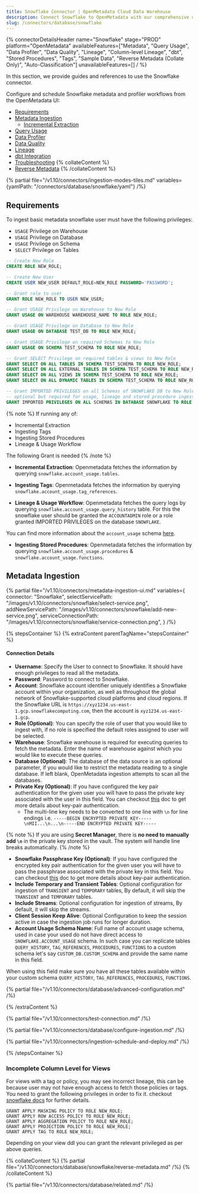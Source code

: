 ```yaml
---
title: Snowflake Connector | OpenMetadata Cloud Data Warehouse
description: Connect Snowflake to OpenMetadata with our comprehensive database connector guide. Easy setup, metadata extraction, and data lineage tracking.
slug: /connectors/database/snowflake
---
```


{% connectorDetailsHeader
name="Snowflake"
stage="PROD"
platform="OpenMetadata"
availableFeatures=["Metadata", "Query Usage", "Data Profiler", "Data Quality", "Lineage", "Column-level Lineage", "dbt", "Stored Procedures", "Tags", "Sample Data", "Reverse Metadata (Collate Only)", "Auto-Classification"]
unavailableFeatures=[]
/ %}


In this section, we provide guides and references to use the Snowflake connector.

Configure and schedule Snowflake metadata and profiler workflows from the OpenMetadata UI:

- [Requirements](#requirements)
- [Metadata Ingestion](#metadata-ingestion)
    - [Incremental Extraction](/connectors/ingestion/workflows/metadata/incremental-extraction/snowflake)
- [Query Usage](/connectors/ingestion/workflows/usage)
- [Data Profiler](/how-to-guides/data-quality-observability/profiler/workflow)
- [Data Quality](/how-to-guides/data-quality-observability/quality)
- [Lineage](/connectors/ingestion/lineage)
- [dbt Integration](/connectors/ingestion/workflows/dbt)
- [Troubleshooting](/connectors/database/snowflake/troubleshooting)
{% collateContent %}
- [Reverse Metadata](#reverse-metadata)
{% /collateContent %}

{% partial file="/v1.10/connectors/ingestion-modes-tiles.md" variables={yamlPath: "/connectors/database/snowflake/yaml"} /%}

## Requirements

To ingest basic metadata snowflake user must have the following privileges:
  - `USAGE` Privilege on Warehouse
  - `USAGE` Privilege on Database
  - `USAGE` Privilege on Schema
  - `SELECT` Privilege on Tables

```sql
-- Create New Role
CREATE ROLE NEW_ROLE;

-- Create New User
CREATE USER NEW_USER DEFAULT_ROLE=NEW_ROLE PASSWORD='PASSWORD';

-- Grant role to user
GRANT ROLE NEW_ROLE TO USER NEW_USER;

-- Grant USAGE Privilege on Warehouse to New Role
GRANT USAGE ON WAREHOUSE WAREHOUSE_NAME TO ROLE NEW_ROLE;

-- Grant USAGE Privilege on Database to New Role
GRANT USAGE ON DATABASE TEST_DB TO ROLE NEW_ROLE;

-- Grant USAGE Privilege on required Schemas to New Role
GRANT USAGE ON SCHEMA TEST_SCHEMA TO ROLE NEW_ROLE;

-- Grant SELECT Privilege on required tables & views to New Role
GRANT SELECT ON ALL TABLES IN SCHEMA TEST_SCHEMA TO ROLE NEW_ROLE;
GRANT SELECT ON ALL EXTERNAL TABLES IN SCHEMA TEST_SCHEMA TO ROLE NEW_ROLE;
GRANT SELECT ON ALL VIEWS IN SCHEMA TEST_SCHEMA TO ROLE NEW_ROLE;
GRANT SELECT ON ALL DYNAMIC TABLES IN SCHEMA TEST_SCHEMA TO ROLE NEW_ROLE;

-- Grant IMPORTED PRIVILEGES on all Schemas of SNOWFLAKE DB to New Role, 
-- optional but required for usage, lineage and stored procedure ingestion
GRANT IMPORTED PRIVILEGES ON ALL SCHEMAS IN DATABASE SNOWFLAKE TO ROLE NEW_ROLE;
```

{% note %}
If running any of:
  - Incremental Extraction
  - Ingesting Tags
  - Ingesting Stored Procedures
  - Lineage & Usage Workflow

The following Grant is needed
{% /note %}

- **Incremental Extraction**: Openmetadata fetches the information by querying `snowflake.account_usage.tables`.

- **Ingesting Tags**: Openmetadata fetches the information by querying `snowflake.account_usage.tag_references`.

- **Lineage & Usage Workflow**: Openmetadata fetches the query logs by querying `snowflake.account_usage.query_history` table. For this the snowflake user should be granted the `ACCOUNTADMIN` role or a role granted IMPORTED PRIVILEGES on the database `SNOWFLAKE`.

You can find more information about the `account_usage` schema [here](https://docs.snowflake.com/en/sql-reference/account-usage).

- **Ingesting Stored Procedures**: Openmetadata fetches the information by querying `snowflake.account_usage.procedures` & `snowflake.account_usage.functions`.

## Metadata Ingestion

{% partial 
  file="/v1.10/connectors/metadata-ingestion-ui.md" 
  variables={
    connector: "Snowflake", 
    selectServicePath: "/images/v1.10/connectors/snowflake/select-service.png",
    addNewServicePath: "/images/v1.10/connectors/snowflake/add-new-service.png",
    serviceConnectionPath: "/images/v1.10/connectors/snowflake/service-connection.png",
} 
/%}

{% stepsContainer %}
{% extraContent parentTagName="stepsContainer" %}

#### Connection Details

- **Username**: Specify the User to connect to Snowflake. It should have enough privileges to read all the metadata.
- **Password**: Password to connect to Snowflake.
- **Account**: Snowflake account identifier uniquely identifies a Snowflake account within your organization, as well as throughout the global network of Snowflake-supported cloud platforms and cloud regions. If the Snowflake URL is `https://xyz1234.us-east-1.gcp.snowflakecomputing.com`, then the account is `xyz1234.us-east-1.gcp`.
- **Role (Optional)**: You can specify the role of user that you would like to ingest with, if no role is specified the default roles assigned to user will be selected.
- **Warehouse**: Snowflake warehouse is required for executing queries to fetch the metadata. Enter the name of warehouse against which you would like to execute these queries.
- **Database (Optional)**: The database of the data source is an optional parameter, if you would like to restrict the metadata reading to a single database. If left blank, OpenMetadata ingestion attempts to scan all the databases.
- **Private Key (Optional)**: If you have configured the key pair authentication for the given user you will have to pass the private key associated with the user in this field. You can checkout [this](https://docs.snowflake.com/en/user-guide/key-pair-auth) doc to get more details about key-pair authentication.
  - The multi-line key needs to be converted to one line with `\n` for line endings i.e. `-----BEGIN ENCRYPTED PRIVATE KEY-----\nMII...\n...\n-----END ENCRYPTED PRIVATE KEY-----`

{% note %}
If you are using **Secret Manager**, there is **no need to manually add `\n`** in the private key stored in the vault. The system will handle line breaks automatically.
{% /note %}

- **Snowflake Passphrase Key (Optional)**: If you have configured the encrypted key pair authentication for the given user you will have to pass the passphrase associated with the private key in this field. You can checkout [this](https://docs.snowflake.com/en/user-guide/key-pair-auth) doc to get more details about key-pair authentication.
- **Include Temporary and Transient Tables**:
Optional configuration for ingestion of `TRANSIENT` and `TEMPORARY` tables, By default, it will skip the `TRANSIENT` and `TEMPORARY` tables.
- **Include Streams**:
Optional configuration for ingestion of streams, By default, it will skip the streams.
- **Client Session Keep Alive**: Optional Configuration to keep the session active in case the ingestion job runs for longer duration.
- **Account Usage Schema Name**: Full name of account usage schema, used in case your used do not have direct access to `SNOWFLAKE.ACCOUNT_USAGE` schema. In such case you can replicate tables `QUERY_HISTORY`, `TAG_REFERENCES`, `PROCEDURES`, `FUNCTIONS` to a custom schema let's say `CUSTOM_DB.CUSTOM_SCHEMA` and provide the same name in this field.

When using this field make sure you have all these tables available within your custom schema  `QUERY_HISTORY`, `TAG_REFERENCES`, `PROCEDURES`, `FUNCTIONS`.

{% partial file="/v1.10/connectors/database/advanced-configuration.md" /%}

{% /extraContent %}

{% partial file="/v1.10/connectors/test-connection.md" /%}

{% partial file="/v1.10/connectors/database/configure-ingestion.md" /%}

{% partial file="/v1.10/connectors/ingestion-schedule-and-deploy.md" /%}

{% /stepsContainer %}

### Incomplete Column Level for Views

For views with a tag or policy, you may see incorrect lineage, this can be because user may not have enough access to fetch those policies or tags. You need to grant the following privileges in order to fix it.
checkout [snowflake docs](https://docs.snowflake.com/en/sql-reference/functions/get_ddl#usage-notes) for further details.

```
GRANT APPLY MASKING POLICY TO ROLE NEW_ROLE;
GRANT APPLY ROW ACCESS POLICY TO ROLE NEW_ROLE;
GRANT APPLY AGGREGATION POLICY TO ROLE NEW_ROLE;
GRANT APPLY PROJECTION POLICY TO ROLE NEW_ROLE;
GRANT APPLY TAG TO ROLE NEW_ROLE;
```

Depending on your view ddl you can grant the relevant privileged as per above queries.

{% collateContent %}
{% partial file="/v1.10/connectors/database/snowflake/reverse-metadata.md" /%}
{% /collateContent %}

{% partial file="/v1.10/connectors/database/related.md" /%}
